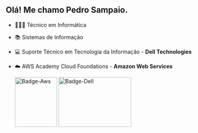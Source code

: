 ## Olá! Me chamo Pedro Sampaio.


- 👨🏼‍💻 Técnico em Informática
- 📚 Sistemas de Informação
- 💻 Suporte Técnico em Tecnologia da Informação - **Dell Technologies**
- ☁️ AWS Academy Cloud Foundations - **Amazon Web Services**

  <div>
    <img align="center" alt="Badge-Aws" height="130" width="110" src="https://images.credly.com/size/340x340/images/73e4a58b-a8ef-41a3-a7db-9183dd269882/image.png">
    <img align="center" alt="Badge-Dell" height="130" width="190" src="https://leadfortaleza.com.br/ead/assets/images/logo-dell.png">
  </div>

